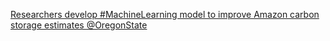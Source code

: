 [Researchers develop #MachineLearning model to improve Amazon carbon storage estimates   @OregonState](https://qi.tc/qi/111542)